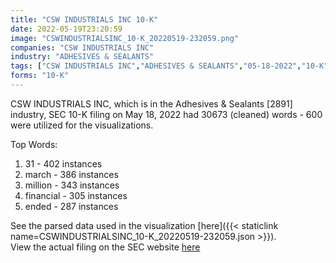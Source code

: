 ```yaml
---
title: "CSW INDUSTRIALS INC 10-K"
date: 2022-05-19T23:20:59
image: "CSWINDUSTRIALSINC_10-K_20220519-232059.png"
companies: "CSW INDUSTRIALS INC"
industry: "ADHESIVES & SEALANTS"
tags: ["CSW INDUSTRIALS INC","ADHESIVES & SEALANTS","05-18-2022","10-K"]
forms: "10-K"
---
```

CSW INDUSTRIALS INC, which is in the Adhesives & Sealants [2891] industry, SEC 10-K filing on May 18, 2022 had 30673 (cleaned) words - 600 were utilized for the visualizations.

Top Words:
1. 31 - 402 instances
2. march - 386 instances
3. million - 343 instances
4. financial - 305 instances
5. ended - 287 instances


See the parsed data used in the visualization [here]({{< staticlink name=CSWINDUSTRIALSINC_10-K_20220519-232059.json >}}).  
View the actual filing on the SEC website [here](https://www.sec.gov/Archives/edgar/data/1624794/0001624794-22-000040.txt)